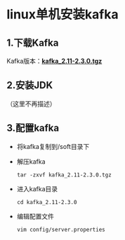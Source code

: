 # linux单机安装kafka

## 1.下载Kafka

Kafka版本：[**kafka_2.11-2.3.0.tgz**](http://mirrors.tuna.tsinghua.edu.cn/apache/kafka/2.3.0/kafka_2.11-2.3.0.tgz) 

## 2.安装JDK

（这里不再描述） 

## 3.配置kafka

- 将kafka复制到/soft目录下

- 解压kafka

  ```
  tar -zxvf kafka_2.11-2.3.0.tgz 
  ```

- 进入kafka目录

  ```
  cd kafka_2.11-2.3.0
  ```

- 编辑配置文件

  `vim config/server.properties`

  ```
  
  ```

  

